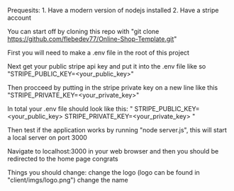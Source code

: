 Prequesits:
    1. Have a modern version of nodejs installed
    2. Have a stripe account

You can start off by cloning this repo with "git clone https://github.com/flebedev77/Online-Shop-Template.git"

First you will need to make a .env file in the root of this project

Next get your public stripe api key and put it into the .env file like so "STRIPE_PUBLIC_KEY=<your_public_key>"

Then procceed by putting in the stripe private key on a new line like this "STRIPE_PRIVATE_KEY=<your_private_key>"

In total your .env file should look like this: "
STRIPE_PUBLIC_KEY=<your_public_key>
STRIPE_PRIVATE_KEY=<your_private_key>
"

Then test if the application works by running "node server.js", this will start a local server on port 3000

Navigate to localhost:3000 in your web browser and then you should be redirected to the home page congrats

Things you should change:
    change the logo (logo can be found in "client/imgs/logo.png")
    change the name

